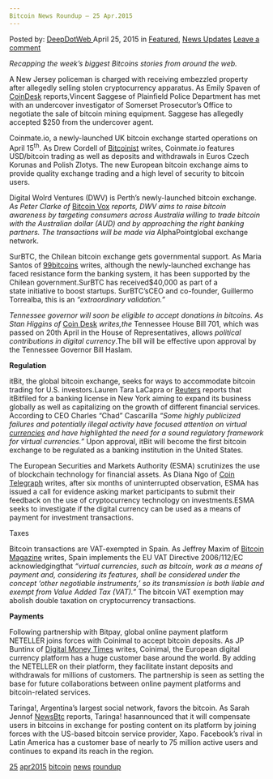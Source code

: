 ```yaml
---
Bitcoin News Roundup – 25 Apr.2015
---
```

<article class="post-listing post-10079 post type-post status-publish format-standard has-post-thumbnail hentry  tag-2528 tag-apr2015 tag-bitcoin tag-news tag-roundup">
    <div class="post-inner">
        <span>Posted by: <a href="https://www.deepdotweb.com/author/admin/" title="">DeepDotWeb </a></span>
    <span>April 25, 2015</span>
    <span>in <a href="https://www.deepdotweb.com/category/deepdot-news/" rel="category tag">Featured</a>, <a href="https://www.deepdotweb.com/category/news-updates/" rel="category tag">News Updates</a></span>
    <span><a href="https://www.deepdotweb.com/2015/04/25/bitcoin-news-roundup-25-apr-2015/#respond">Leave a comment</a></span>
    </p>
    <div class="clear"></div>
    <div class="entry">
    <p><em>Recapping the week&#8217;s biggest Bitcoins stories from around the web. </em></p>
    <p>A New Jersey policeman is charged with receiving embezzled property after allegedly selling stolen cryptocurrency apparatus. As Emily Spaven of <a href="http://www.coindesk.com/nj-cop-charged-with-receiving-stolen-bitcoin-miners/">CoinDesk</a> reports,Vincent Saggese of Plainfield Police Department has met with an undercover investigator of Somerset Prosecutor’s Office to negotiate the sale of bitcoin mining equipment. Saggese has allegedly accepted $250 from the undercover agent.</p>
    <p>Coinmate.io, a newly-launched UK bitcoin exchange started operations on April 15<sup>th</sup>. As Drew Cordell of <a href="http://bitcoinist.net/coinmate-io-bitcoin-exchange-launches-europe/">Bitcoinist</a> writes, Coinmate.io features USD/bitcoin trading as well as deposits and withdrawals in Euros Czech Korunas and Polish Zlotys. The new European bitcoin exchange aims to provide quality exchange trading and a high level of security to bitcoin users.</p>
    <p>Digital Wolrd Ventures (DWV) is Perth’s newly-launched bitcoin exchange.<em> As Peter Clarke of </em><a href="http://bitcoinvox.com/article/1634/dwv-new-australian-bitcoin-exchange">Bitcoin Vox</a><em> reports, DWV aims to raise bitcoin awareness by targeting consumers across Australia willing to trade bitcoin with the Australian dollar (AUD) and by approaching the right banking partners. The transactions will be made via </em>AlphaPointglobal exchange network.</p>
    <p>SurBTC, the Chilean bitcoin exchange gets governmental support. As Maria Santos of <a href="http://99bitcoins.com/why-the-chilean-government-gave-40k-to-a-local-bitcoin-exchange/">99bitcoins</a> writes, although the newly-launched exchange has faced resistance form the banking system, it has been supported by the Chilean government.SurBTC has received$40,000 as part of a state initiative to boost startups. SurBTC’sCEO and co-founder, Guillermo Torrealba, this is an <em>“extraordinary validation.”</em></p>
    <p><em>Tennessee governor will soon be eligible to accept donations in bitcoins. As Stan Higgins of </em><a href="http://www.coindesk.com/tennessee-governor-bitcoin-campaign-donation/">Coin Desk</a><em> writes,the </em>Tennessee House Bill 701, which was passed on 20th April in the House of Representatives, allows <em>political contributions in digital currency</em>.The bill will be effective upon approval by the Tennessee Governor Bill Haslam.</p>
    <p><strong>Regulation</strong></p>
    <p>itBit, the global bitcoin exchange, seeks for ways to accommodate bitcoin trading for U.S. investors.Lauren Tara LaCapra or <a href="http://uk.reuters.com/article/2015/04/23/uk-bitcoin-itbit-exclusive-idUKKBN0NE2H920150423">Reuters</a> reports that itBitfiled for a banking license in New York aiming to expand its business globally as well as capitalizing on the growth of different financial services. According to CEO Charles &#8220;Chad&#8221; Cascarilla <em>“Some highly publicized failures and potentially illegal activity have focused attention on virtual </em><a href="http://uk.reuters.com/business/currencies"><em>currencies</em></a><em> and have highlighted the need for a sound regulatory framework for virtual currencies.” </em>Upon approval, itBit will become the first bitcoin exchange to be regulated as a banking institution in the United States.</p>
    <p>The European Securities and Markets Authority (ESMA) scrutinizes the use of blockchain technology for financial assets. As Diana Ngo of <a href="http://cointelegraph.com/news/114047/eu-markets-authority-digs-into-digital-currency-investments">Coin Telegraph</a> writes, after six months of uninterrupted observation, ESMA has issued a call for evidence asking market participants to submit their feedback on the use of cryptocurrency technology on investments.ESMA seeks to investigate if the digital currency can be used as a means of payment for investment transactions.</p>
    <p>Taxes</p>
    <p>Bitcoin transactions are VAT-exempted in Spain. As Jeffrey Maxim of <a href="https://bitcoinmagazine.com/20118/bitcoin-now-vat-exempt-spain/">Bitcoin Magazine</a> writes, Spain implements the EU VAT Directive 2006/112/EC acknowledgingthat <em>“virtual currencies, such as bitcoin, work as a means of payment and, considering its features, shall be considered under the concept ‘other negotiable instruments,’ so its transmission is both liable and exempt from Value Added Tax (VAT).” </em>The bitcoin VAT exemption may abolish double taxation on cryptocurrency transactions.</p>
    <p><strong>Payments</strong></p>
    <p>Following partnership with Bitpay, global online payment platform NETELLER joins forces with Coinimal to accept bitcoin deposits. As JP Buntinx of <a href="http://digitalmoneytimes.com/crypto-news/coinimal-partners-with-neteller-to-push-bitcoin-adoption/">Digital Money Times</a> writes, Coinimal, the European digital currency platform has a huge customer base around the world. By adding the NETELLER on their platform, they facilitate instant deposits and withdrawals for millions of customers. The partnership is seen as setting the base for future collaborations between online payment platforms and bitcoin-related services.</p>
    <p>Taringa!, Argentina’s largest social network, favors the bitcoin. As Sarah Jennof <a href="http://www.newsbtc.com/2015/04/22/social-network-in-latin-america-offers-bitcoin-payments-for-content/">NewsBtc</a> reports, Taringa! hasannounced that it will compensate users in bitcoins in exchange for posting content on its platform by joining forces with the US-based bitcoin service provider, Xapo. Facebook’s rival in Latin America has a customer base of nearly to 75 million active users and continues to expand its reach in the region.</p>
    </div>
    <a href="https://www.deepdotweb.com/tag/25/" rel="tag">25</a> <a href="https://www.deepdotweb.com/tag/apr2015/" rel="tag">apr2015</a> <a href="https://www.deepdotweb.com/tag/bitcoin/" rel="tag">bitcoin</a> <a href="https://www.deepdotweb.com/tag/news/" rel="tag">news</a> <a href="https://www.deepdotweb.com/tag/roundup/" rel="tag">roundup</a></span> <span style="display:none" class="updated">2015-04-25</span>
    <div style="display:none" class="vcard author" itemprop="author" itemscope itemtype="http://schema.org/Person"><strong class="fn" itemprop="name">
    
